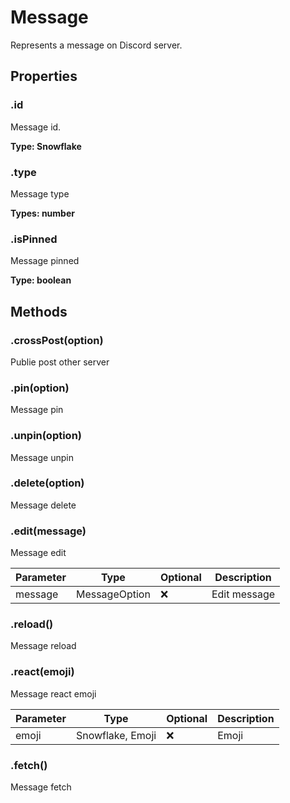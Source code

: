 # Message
Represents a message on Discord server.
<toc />

## Properties

### .id
Message id.

**Type: Snowflake**


### .type
Message type

**Types: number**


### .isPinned
Message pinned

**Type: boolean**


## Methods

### .crossPost(option)
Publie post other server


### .pin(option)
Message pin


### .unpin(option)
Message unpin


### .delete(option)
Message delete


### .edit(message)
Message edit

| Parameter | Type | Optional | Description |
| --------- | ---- | -------- | ----------- |
| message | MessageOption | ❌ | Edit message  |

### .reload()
Message reload


### .react(emoji)
Message react emoji

| Parameter | Type | Optional | Description |
| --------- | ---- | -------- | ----------- |
| emoji | Snowflake, Emoji | ❌ | Emoji  |


### .fetch()
Message fetch

